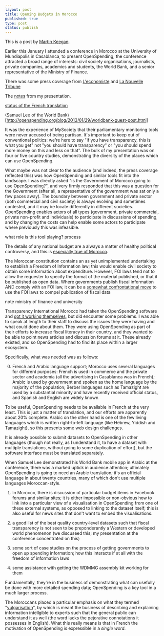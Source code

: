 ```yaml
---
layout: post
title: Opening Budgets in Morocco
published: true
type: post
status: publish
---
```


This is a post by [Martin Keegan](http://mk.ucant.org/).

Earlier this January I attended a conference in Morocco at the
University of Mundiapolis in Casablanca, to present OpenSpending; the
conference attracted a broad range of interests: civil society
organisations, journalists, private companies, academics and students,
the World Bank, and a senior representative of the Ministry of
Finance.

There was some press coverage from
[L'economiste](http://www.leconomiste.com/article/902383-la-transparence-budg-taire-fait-d-bat)
and [La Nouvelle
Tribune](http://www.lnt.ma/economie/la-transparence-budgetaire-au-centre-dune-rencontre-debat-63825.html)

The [notes](http://mk.ucant.org/media/openspending-francais/) from my presentation.

[status of the French translation](https://www.transifex.com/projects/p/openspending/language/fr/)


(Samuel Lee of the World Bank)[http://openspending.org/blog/2013/01/29/worldbank-guest-post.html]

It was the experience of MySociety that their parliamentary monitoring
tools were never accused of being partisan. It's important to keep
out of conventional politics: we're here to say "if you have transparency,
this is what you get" not "you should have transparency" or "you should spend
more money on this and less on that". The bulk of my presentation was on
four or five country studies, demonstrating the diversity of the places
which can use OpenSpending.

What maybe was not clear to the audience (and indeed, the press
coverage reflected this) was how OpenSpending and similar tools fit
into the landscape.  I was directly asked "is the Government of
Morocco going to use OpenSpending?", and very firmly responded that
this was a question for the Government (after all, a representative of
the government was sat only a few paces away).  The boundary between
government and private sector (both commercial and civil society) is
always evolving and sometimes contested, and it may be locate differently
in different societies. OpenSpending enables actors of all types (government,
private commercial, private non-profit and individuals) to participate
in discussions of spending, and by changing the costs can help enable
some actors to participate where previously this was infeasible.



what role is this tool playing? process



The details of any national budget are a always a matter of healthy
political controversy, and this is [especially true of
Morocco](http://www.reuters.com/article/2012/11/18/us-morocco-protest-idUSBRE8AH0LX20121118). 

The Moroccan constitution contains an as yet unimplemented undertaking
to establish a Freedom of Information law; this would enable civil society
to obtain some information about expenditure. However, FOI laws tend not
to allow the requester to specify the format of the material published,
or that it be published as open data. Where governments publish fiscal
information AND comply with an FOI law, it can be a [somewhat confrontational
move](http://constitution-unit.com/2011/05/24/we-can-work-it-out-eric-pickles-vs-nottingham-city-council/) to use the FOI laws to compel publication of fiscal data

note ministry of finance and university



Transparency International Morocco had taken the OpenSpending software
and [got it working themselves](http://floussna.ma/), but did
encounter some problems. I was able to speak at length to their staff
to discuss the issues they were having and what could done about
them. They were using OpenSpending as part of their efforts to increase
fiscal literacy in their country, and they wanted to be able to point
news articles and discussion forums at it. These already existed, and so
OpenSpending had to find its place within a larger ecosystem.

Specifically, what was needed was as follows:

0) French and Arabic language support; Morocco uses several languages for
different purposes: French is used in commerce and the private sector and
academia (all the advertising in Casablanca was in French); Arabic is
used by government and spoken as the home language by the majority of
the population; Berber languages such as Tamazight are used by a substantial
minority and have recently received official status, and Spanish and English
are widely known. 

To be useful, OpenSpending needs to be available in French at the very
least. This is just a matter of translation, and our efforts are
apparently about 20% complete. Arabic on the other hand is one of the
few living languages which is written right-to-left language (like
Hebrew, Yiddish and Tamazight), so this presents some web design
challenges.

It is already possible to submit datasets to OpenSpending in other
languages (though not really, as I understand it, to have a dataset
with multiple translations, without going to some duplication of effort),
but the software interface must be translated separately.

When Samuel Lee demonstrated his World Bank mobile app in Arabic at
the conference, there was a marked uptick in audience attention;
ultimately OpenSpending is going to need an Arabic translation; it's
an official language in about twenty countries, many of which don't
use multiple languages Moroccan-style.


1) In Morocco, there is discussion of particular budget items in Facebook
forums and similar sites; it is either impossible or non-obvious how to
link into a particular view of a visualisation in OpenSpending from one
of these external systems, as opposed to linking to the dataset itself;
this is also useful for news sites that don't want to embed the visualisations.

2) a good list of the best quality country-level datasets such that
fiscal transparency is not seen to be preponderantly a Western or
developed world phenomenon (we discuseed this; my presentation at the
conference concentrated on this)

3) some sort of case studies on the process of getting governments to open up
spending information; how this interacts if at all with the freedom of
information laws

4) some assistance with getting the WDMMG assembly kit working for them

Fundamentally, they're in the business of demonstrating what can usefully
be done with more detailed spending data; OpenSpending is a key tool
in a much larger process.

The Moroccans placed a particular emphasis on what they termed
"[vulgarisation](http://fr.wikipedia.org/wiki/Vulgarisation)", by which
is meant the business of describing and explaining information intellgible
to experts such that the general public can understand it as well (the word
lacks the pejorative connotations it possesses in English). What this really
means is that in French the motivation of OpenSpending is expressible in
a *single word*.
